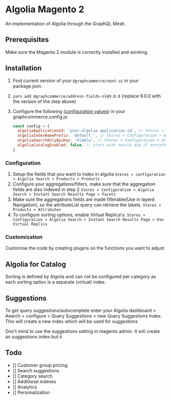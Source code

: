 # Algolia Magento 2

An implementation of Algolia through the GraphQL Mesh.

## Prerequisites

Make sure the Magento 2 module is correctly installed and working.

## Installation

1. Find current version of your `@graphcommerce/next-ui` in your package.json.
2. `yarn add @graphcommerce/address-fields-nl@9.0.0` (replace 9.0.0 with the
   version of the step above)
3. Configure the following ([configuration values](./Config.graphqls)) in your
   graphcommerce.config.js:

   ```js
   const config = {
     algoliaApplicationId: 'your-algolia-application-id', // Stores > Configuration > Algolia Search > Credentials and Basic Setup > Application ID
     algoliaIndexNamePrefix: 'default_', // Stores > Configuration > Algolia Search > Credentials and Basic Setup > Index name prefix
     algoliaSearchOnlyApiKey: 'blabla', // Stores > Configuration > Algolia Search > Credentials and Basic Setup > Search-only (public) API key
     algoliaCatalogEnabled: false, // start with search and if everything works as expected, you can move on to the catalog.
   }
   ```

### Configuration

1. Setup the fields that you want to index in algolia
   `Stores > configuration > Algolia Search > Products > Products`
2. Configure your aggregations/filters, make sure that the aggregation fields
   are also indexed in step 2
   `Stores > Configuration > Algolia Search > Instant Search Results Page > Facets`
3. Make sure the aggregations fields are made filterable(Use in layerd
   Navigation), so the attributeList query can retrieve the labels.
   `Stores > Products > Attributes`
4. To configure sorting options, enable Virtual Replica's.
   `Stores > Configuration > Algolia Search > Instant Search Results Page > Use Virtual Replica`

### Customization

Customise the code by creating plugins on the functions you want to adjust

## Algolia for Catalog

Sorting is defined by Algolia and can not be configured per category as each
sorting option is a separate (virtual) index.

## Suggestions

To get query suggestions/autocomplete enter your Algolia dashboard > Aearch >
configure > Query Suggestions > new Query Suggestions Index. This will create a
new index which will be used for suggestions

Don't mind to use the suggestions setting in magento admin. It will create an
suggestions index but it

## Todo

- [] Customer group pricing
- [] Search suggestions
- [] Category search
- [] Additional indexes
- [] Analytics
- [] Personalization
